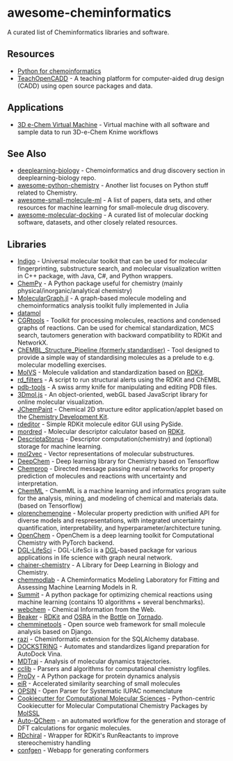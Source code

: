 # awesome-cheminformatics

A curated list of Cheminformatics libraries and software.

## Resources

- [Python for chemoinformatics](https://github.com/Mishima-syk/py4chemoinformatics)
- [TeachOpenCADD](https://github.com/volkamerlab/TeachOpenCADD) - A teaching platform for computer-aided drug design (CADD) using open source packages and data.

## Applications

- [3D e-Chem Virtual Machine](https://github.com/3D-e-Chem/3D-e-Chem-VM) - Virtual machine with all software and sample data to run 3D-e-Chem Knime workflows

## See Also

- [deeplearning-biology](https://github.com/hussius/deeplearning-biology) - Chemoinformatics and drug discovery section in deeplearning-biology repo.
- [awesome-python-chemistry](https://github.com/lmmentel/awesome-python-chemistry) - Another list focuses on Python stuff related to Chemistry.
- [awesome-small-molecule-ml](https://github.com/benb111/awesome-small-molecule-ml) - A list of papers, data sets, and other resources for machine learning for small-molecule drug discovery.
- [awesome-molecular-docking](https://github.com/yangnianzu0515/awesome-molecular-docking) - A curated list of molecular docking software, datasets, and other closely related resources.

## Libraries

- [Indigo](https://github.com/epam/Indigo) - Universal molecular toolkit that can be used for molecular fingerprinting, substructure search, and molecular visualization written in C++ package, with Java, C#, and Python wrappers.
- [ChemPy](https://github.com/bjodah/chempy) - A Python package useful for chemistry (mainly physical/inorganic/analytical chemistry)
- [MolecularGraph.jl](https://github.com/mojaie/MolecularGraph.jl) - A graph-based molecule modeling and chemoinformatics analysis toolkit fully implemented in Julia
- [datamol](https://github.com/datamol-org/datamol)
- [CGRtools](https://github.com/cimm-kzn/CGRtools) - Toolkit for processing molecules, reactions and condensed graphs of reactions. Can be used for chemical standardization, MCS search, tautomers generation with backward compatibility to RDKit and NetworkX. <a id="lib-format"></a>
- [ChEMBL_Structure_Pipeline (formerly standardiser)](https://github.com/chembl/ChEMBL_Structure_Pipeline) - Tool designed to provide a simple way of standardising molecules as a prelude to e.g. molecular modelling exercises.
- [MolVS](https://github.com/mcs07/MolVS) - Molecule validation and standardization based on [RDKit](http://www.rdkit.org/).
- [rd_filters](https://github.com/PatWalters/rd_filters) - A script to run structural alerts using the RDKit and ChEMBL
- [pdb-tools](https://github.com/haddocking/pdb-tools) - A swiss army knife for manipulating and editing PDB files. <a id="lib-visualization"></a>
- [3Dmol.js](https://github.com/3dmol/3Dmol.js) - An object-oriented, webGL based JavaScript library for online molecular visualization.
- [JChemPaint](https://github.com/JChemPaint/jchempaint) - Chemical 2D structure editor application/applet based on the [Chemistry Development Kit](https://sourceforge.net/projects/cdk/).
- [rdeditor](https://github.com/EBjerrum/rdeditor) - Simple RDKit molecule editor GUI using PySide.
- [mordred](https://github.com/mordred-descriptor/mordred) - Molecular descriptor calculator based on [RDKit](http://www.rdkit.org/).
- [DescriptaStorus](https://github.com/bp-kelley/descriptastorus) - Descriptor computation(chemistry) and (optional) storage for machine learning.
- [mol2vec](https://github.com/samoturk/mol2vec) - Vector representations of molecular substructures.
- [DeepChem](https://github.com/deepchem/deepchem) - Deep learning library for Chemistry based on Tensorflow
- [Chemprop](https://github.com/chemprop/chemprop) - Directed message passing neural networks for property prediction of molecules and reactions with uncertainty and interpretation.
- [ChemML](https://github.com/hachmannlab/chemml) - ChemML is a machine learning and informatics program suite for the analysis, mining, and modeling of chemical and materials data. (based on Tensorflow)
- [olorenchemengine](https://github.com/Oloren-AI/olorenchemengine) - Molecular property prediction with unified API for diverse models and respresentations, with integrated uncertainty quantification, interpretability, and hyperparameter/architecture tuning.
- [OpenChem](https://github.com/Mariewelt/OpenChem) - OpenChem is a deep learning toolkit for Computational Chemistry with PyTorch backend.
- [DGL-LifeSci](https://github.com/awslabs/dgl-lifesci) - DGL-LifeSci is a [DGL](https://www.dgl.ai/)-based package for various applications in life science with graph neural network.
- [chainer-chemistry](https://github.com/pfnet-research/chainer-chemistry) - A Library for Deep Learning in Biology and Chemistry.
- [chemmodlab](https://github.com/jrash/ChemModLab) - A Cheminformatics Modeling Laboratory for Fitting and Assessing Machine Learning Models in R.
- [Summit](https://github.com/sustainable-processes/summit) - A python package for optimizing chemical reactions using machine learning (contains 10 algorithms + several benchmarks). <a id="lib-web"></a>
- [webchem](https://github.com/ropensci/webchem) - Chemical Information from the Web.
- [Beaker](https://github.com/chembl/chembl_beaker) - [RDKit](http://www.rdkit.org/) and [OSRA](https://cactus.nci.nih.gov/osra/) in the [Bottle](http://bottlepy.org/docs/dev/) on [Tornado](http://www.tornadoweb.org/en/stable/).
- [chemminetools](https://github.com/girke-lab/chemminetools) - Open source web framework for small molecule analysis based on Django.
- [razi](https://github.com/rvianello/razi) - Cheminformatic extension for the SQLAlchemy database.
- [DOCKSTRING](https://github.com/dockstring/dockstring) - Automates and standardizes ligand preparation for AutoDock Vina. <a id="lib-md"></a>
- [MDTraj](https://github.com/mdtraj/mdtraj) - Analysis of molecular dynamics trajectories.
- [cclib](https://github.com/cclib/cclib) - Parsers and algorithms for computational chemistry logfiles.
- [ProDy](https://github.com/prody/ProDy) - A Python package for protein dynamics analysis <a id="lib-others"></a>
- [eiR](https://github.com/girke-lab/eiR) - Accelerated similarity searching of small molecules
- [OPSIN](https://github.com/dan2097/opsin) - Open Parser for Systematic IUPAC nomenclature
- [Cookiecutter for Computational Molecular Sciences](https://github.com/MolSSI/cookiecutter-cms) - Python-centric Cookiecutter for Molecular Computational Chemistry Packages by [MolSSL](https://molssi.org/)
- [Auto-QChem](https://github.com/PrincetonUniversity/auto-qchem) - an automated workflow for the generation and storage of DFT calculations for organic molecules.
- [RDchiral](https://github.com/connorcoley/rdchiral) - Wrapper for RDKit's RunReactants to improve stereochemistry handling
- [confgen](https://github.com/Et9797/confgen-webapp) - Webapp for generating conformers
